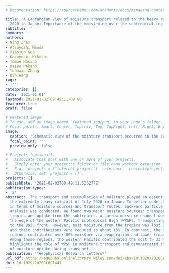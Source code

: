 ```yaml
---
# Documentation: https://sourcethemes.com/academic/docs/managing-content/

title: 'A Lagrangian view of moisture transport related to the heavy rainfall of July
  2020 in Japan: Importance of the moistening over the subtropical regions'
subtitle: ''
summary: ''
authors:
- Ning Zhao
- Atsuyoshi Manda
- Xiaojun Guo
- Kazuyoshi Kikuchi
- Tomoe Nasuno
- Masuo Nakano
- Yuanxin Zhang
- Bin Wang
tags:
- '""'
categories: []
date: '2021-01-01'
lastmod: 2021-02-02T09:49:11+09:00
featured: true
draft: false

# Featured image
# To use, add an image named `featured.jpg/png` to your page's folder.
# Focal points: Smart, Center, TopLeft, Top, TopRight, Left, Right, BottomLeft, Bottom, BottomRight.
image:
  caption: 'Schematic view of the moisture transport occurred in the summer of 2021 '
  focal_point: ''
  preview_only: false

# Projects (optional).
#   Associate this post with one or more of your projects.
#   Simply enter your project's folder or file name without extension.
#   E.g. `projects = ["internal-project"]` references `content/project/deep-learning/index.md`.
#   Otherwise, set `projects = []`.
projects: []
publishDate: '2021-02-02T00:49:11.536277Z'
publication_types:
- '2'
abstract: 'The transport and accumulation of moisture played an essential role in
  the extremely heavy rainfall of July 2020 in Japan. To better understand this event
  in terms of moisture sources and transport routes, backward particle trajectory
  analysis was conducted. We found two major moisture sources: transport from the
  tropics and uptake from the subtropics. A narrow moisture channel was found along
  the edge of the western Pacific Subtropical High (WPSH), transporting the moisture
  to the Baiu front. However, most moisture from the tropics was lost due to precipitation,
  and their contributions were reduced to about 15%. In contrast, the subtropical
  regions contributed over 80% moisture via evaporation and lower tropospheric convection.
  Among those regions, the western Pacific contributed the most (> 33 %). This study
  highlights the role of WPSH in moisture transport and demonstrated the importance
  of moisture uptake during transport.'
publication: '*Geophysical Research Letters*'
url_pdf: https://agupubs.onlinelibrary.wiley.com/doi/abs/10.1029/2020GL091441
doi: 10.1029/2020GL091441
---
```

